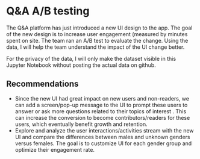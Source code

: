 # Q&A A/B testing

The Q&A platform has just introduced a new UI design to the app. The goal of the new design is to increase user engagement (measured by minutes spent on site. The team ran an A/B test to evaluate the change. Using the data, I will help the team understand the impact of the UI change better.

For the privacy of the data, I will only make the dataset visible in this Jupyter Notebook without posting the actual data on github.

## Recommendations
- Since the new UI had great impact on new users and non-readers, we can add a
screen/pop-up message to the UI to prompt these users to answer or ask more questions
related to their topics of interest . This can increase the conversion to become
contributors/readers for these users, which eventually benefit growth and retention.
- Explore and analyze the user interactions/activities stream with the new UI and compare the
differences between males and unknown genders versus females. The goal is to customize
UI for each gender group and optimize their engagement rate.
